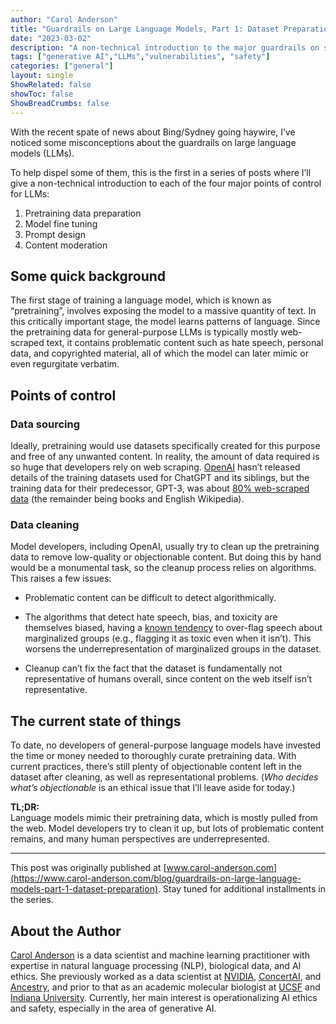 ```yaml
---
author: "Carol Anderson"
title: "Guardrails on Large Language Models, Part 1: Dataset Preparation"
date: "2023-03-02"
description: "A non-technical introduction to the major guardrails on systems like ChatGPT. Part 1 of a four-part series."
tags: ["generative AI","LLMs","vulnerabilities", "safety"]
categories: ["general"]
layout: single
ShowRelated: false
showToc: false
ShowBreadCrumbs: false
---
```


With the recent spate of news about Bing/Sydney going haywire, I’ve noticed some misconceptions about the guardrails on large language models (LLMs).

To help dispel some of them, this is the first in a series of posts where I’ll give a non-technical introduction to each of the four major points of control for LLMs:


1. Pretraining data preparation
2. Model fine tuning
3. Prompt design
4. Content moderation


## Some quick background
The first stage of training a language model, which is known as “pretraining”, involves exposing the model to a massive quantity of text. In this critically important stage, the model learns patterns of language. Since the pretraining data for general-purpose LLMs is typically mostly web-scraped text, it contains problematic content such as hate speech, personal data, and copyrighted material, all of which the model can later mimic or even regurgitate verbatim. 

## Points of control

### Data sourcing
Ideally, pretraining would use datasets specifically created for this purpose and free of any unwanted content. In reality, the amount of data required is so huge that developers rely on web scraping. [OpenAI](https://openai.com) hasn’t released details of the training datasets used for ChatGPT and its siblings, but the training data for their predecessor, GPT-3, was about [80% web-scraped data](https://proceedings.neurips.cc/paper/2020/file/1457c0d6bfcb4967418bfb8ac142f64a-Paper.pdf) (the remainder being books and English Wikipedia). 

### Data cleaning 

Model developers, including OpenAI, usually try to clean up the pretraining data to remove low-quality or objectionable content. But doing this by hand would be a monumental task, so the cleanup process relies on algorithms. This raises a few issues:

* Problematic content can be difficult to detect algorithmically.

* The algorithms that detect hate speech, bias, and toxicity are themselves biased, having a [known tendency](https://aclanthology.org/2021.findings-emnlp.210/) to over-flag speech about marginalized groups (e.g., flagging it as toxic even when it isn’t). This worsens the underrepresentation of marginalized groups in the dataset. 

* Cleanup can’t fix the fact that the dataset is fundamentally not representative of humans overall, since content on the web itself isn’t representative. 

## The current state of things

To date, no developers of general-purpose language models have invested the time or money needed to thoroughly curate pretraining data. With current practices, there’s still plenty of objectionable content left in the dataset after cleaning, as well as representational problems. (_Who decides what’s objectionable_ is an ethical issue that I’ll leave aside for today.)  

**TL;DR:**  
Language models mimic their pretraining data, which is mostly pulled from the web. Model developers try to clean it up, but lots of problematic content remains, and many human perspectives are underrepresented. 

---
This post was originally published at [www.carol-anderson.com](https://www.carol-anderson.com/blog/guardrails-on-large-language-models-part-1-dataset-preparation). Stay tuned for additional installments in the series.


## About the Author
[Carol Anderson](https://www.linkedin.com/in/carolmanderson/) is a data scientist and machine learning practitioner with expertise in natural language processing (NLP), biological data, and AI ethics. She previously worked as a data scientist at [NVIDIA](https://www.nvidia.com/en-us/), [ConcertAI](https://www.concertai.com), and [Ancestry](https://www.ancestry.com/), and prior to that as an academic molecular biologist at [UCSF](https://www.ancestry.com/) and [Indiana University](https://www.indiana.edu). Currently, her main interest is operationalizing AI ethics and safety, especially in the area of generative AI.
